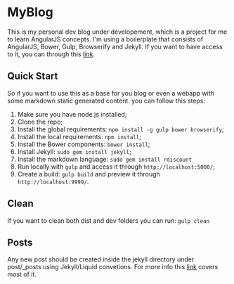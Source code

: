 # MyBlog

This is my personal dev blog under developement, which is a project for me to learn AngularJS concepts. I'm using a boilerplate that consists of AngularJS, Bower, Gulp, Browserify and Jekyll. If you want to have access to it, you can through this [link](https://github.com/MatayoshiMakoto/angular-jekyll-boilerplate).

## Quick Start
So if you want to use this as a base for you blog or even a webapp with some markdown static generated content. you can follow this steps:

1. Make sure you have node.js installed;
1. Clone the repo;
1. Install the global requirements: `npm install -g gulp bower browserify`;
1. Install the local requirements: `npm install`;
1. Install the Bower components: `bower install`;
1. Install Jekyll: `sudo gem install jekyll`;
1. Install the markdown language: `sudo gem install rdiscount`
1. Run locally with `gulp` and access it through  `http://localhost:5000/`;
1. Create a build: `gulp build` and preview it through `http://localhost:9999/`.

## Clean

If you want to clean both dist and dev folders you can run: `gulp clean`

## Posts

Any new post should be created inside the jekyll directory under post/_posts using Jekyll/Liquid convetions. For more info this [link](http://jekyllrb.com/docs/posts/) covers most of it.